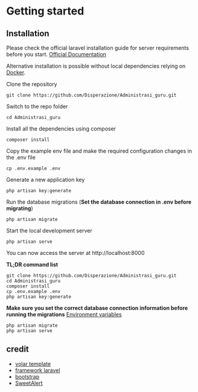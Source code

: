 
# Getting started

## Installation

Please check the official laravel installation guide for server requirements before you start. [Official Documentation](https://laravel.com/docs/5.4/installation#installation)

Alternative installation is possible without local dependencies relying on [Docker](#docker). 

Clone the repository

    git clone https://github.com/Disperazione/Administrasi_guru.git

Switch to the repo folder

    cd Administrasi_guru

Install all the dependencies using composer

    composer install

Copy the example env file and make the required configuration changes in the .env file

    cp .env.example .env

Generate a new application key

    php artisan key:generate

Run the database migrations (**Set the database connection in .env before migrating**)

    php artisan migrate

Start the local development server

    php artisan serve

You can now access the server at http://localhost:8000

**TL;DR command list**

    git clone https://github.com/Disperazione/Administrasi_guru.git
    cd Administrasi_guru
    composer install
    cp .env.example .env
    php artisan key:generate
    
**Make sure you set the correct database connection information before running the migrations** [Environment variables](#environment-variables)

    php artisan migrate
    php artisan serve

## credit
- [volar template](https://getstisla.com/)
- [framework laravel](https://laravel.com/)
- [bootstrap](https://getbootstrap.com/docs/4.6/getting-started/introduction/)
- [SweetAlert](https://sweetalert2.github.io/)


